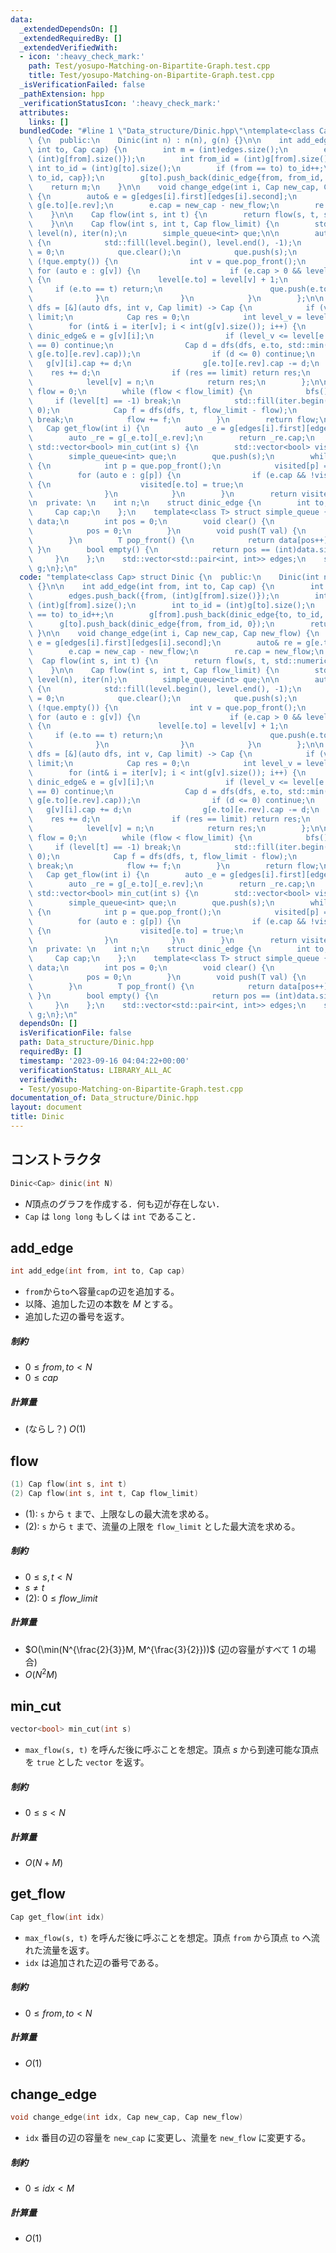```yaml
---
data:
  _extendedDependsOn: []
  _extendedRequiredBy: []
  _extendedVerifiedWith:
  - icon: ':heavy_check_mark:'
    path: Test/yosupo-Matching-on-Bipartite-Graph.test.cpp
    title: Test/yosupo-Matching-on-Bipartite-Graph.test.cpp
  _isVerificationFailed: false
  _pathExtension: hpp
  _verificationStatusIcon: ':heavy_check_mark:'
  attributes:
    links: []
  bundledCode: "#line 1 \"Data_structure/Dinic.hpp\"\ntemplate<class Cap> struct Dinic\
    \ {\n  public:\n    Dinic(int n) : n(n), g(n) {}\n\n    int add_edge(int from,\
    \ int to, Cap cap) {\n        int m = (int)edges.size();\n        edges.push_back({from,\
    \ (int)g[from].size()});\n        int from_id = (int)g[from].size();\n       \
    \ int to_id = (int)g[to].size();\n        if (from == to) to_id++;\n        g[from].push_back(dinic_edge{to,\
    \ to_id, cap});\n        g[to].push_back(dinic_edge{from, from_id, 0});\n    \
    \    return m;\n    }\n\n    void change_edge(int i, Cap new_cap, Cap new_flow)\
    \ {\n        auto& e = g[edges[i].first][edges[i].second];\n        auto& re =\
    \ g[e.to][e.rev];\n        e.cap = new_cap - new_flow;\n        re.cap = new_flow;\n\
    \    }\n\n    Cap flow(int s, int t) {\n        return flow(s, t, std::numeric_limits<Cap>::max());\n\
    \    }\n\n    Cap flow(int s, int t, Cap flow_limit) {\n        std::vector<int>\
    \ level(n), iter(n);\n        simple_queue<int> que;\n\n        auto bfs = [&]()\
    \ {\n            std::fill(level.begin(), level.end(), -1);\n            level[s]\
    \ = 0;\n            que.clear();\n            que.push(s);\n            while\
    \ (!que.empty()) {\n                int v = que.pop_front();\n               \
    \ for (auto e : g[v]) {\n                    if (e.cap > 0 && level[e.to] == -1)\
    \ {\n                        level[e.to] = level[v] + 1;\n                   \
    \     if (e.to == t) return;\n                        que.push(e.to);\n      \
    \              }\n                }\n            }\n        };\n\n        auto\
    \ dfs = [&](auto dfs, int v, Cap limit) -> Cap {\n            if (v == s) return\
    \ limit;\n            Cap res = 0;\n            int level_v = level[v];\n    \
    \        for (int& i = iter[v]; i < int(g[v].size()); i++) {\n               \
    \ dinic_edge& e = g[v][i];\n                if (level_v <= level[e.to] || g[e.to][e.rev].cap\
    \ == 0) continue;\n                Cap d = dfs(dfs, e.to, std::min(limit - res,\
    \ g[e.to][e.rev].cap));\n                if (d <= 0) continue;\n             \
    \   g[v][i].cap += d;\n                g[e.to][e.rev].cap -= d;\n            \
    \    res += d;\n                if (res == limit) return res;\n            }\n\
    \            level[v] = n;\n            return res;\n        };\n\n        Cap\
    \ flow = 0;\n        while (flow < flow_limit) {\n            bfs();\n       \
    \     if (level[t] == -1) break;\n            std::fill(iter.begin(), iter.end(),\
    \ 0);\n            Cap f = dfs(dfs, t, flow_limit - flow);\n            if (!f)\
    \ break;\n            flow += f;\n        }\n        return flow;\n    }\n\n \
    \   Cap get_flow(int i) {\n        auto _e = g[edges[i].first][edges[i].second];\n\
    \        auto _re = g[_e.to][_e.rev];\n        return _re.cap;\n    } \n\n   \
    \ std::vector<bool> min_cut(int s) {\n        std::vector<bool> visited(n);\n\
    \        simple_queue<int> que;\n        que.push(s);\n        while (!que.empty())\
    \ {\n            int p = que.pop_front();\n            visited[p] = true;\n  \
    \          for (auto e : g[p]) {\n                if (e.cap && !visited[e.to])\
    \ {\n                    visited[e.to] = true;\n                    que.push(e.to);\n\
    \                }\n            }\n        }\n        return visited;\n    }\n\
    \n  private: \n    int n;\n    struct dinic_edge {\n        int to, rev;\n   \
    \     Cap cap;\n    };\n    template<class T> struct simple_queue {\n        std::vector<T>\
    \ data;\n        int pos = 0;\n        void clear() {\n            data.clear();\n\
    \            pos = 0;\n        }\n        void push(T val) {\n            data.emplace_back(val);\n\
    \        }\n        T pop_front() {\n            return data[pos++];\n       \
    \ }\n        bool empty() {\n            return pos == (int)data.size();\n   \
    \     }\n    };\n    std::vector<std::pair<int, int>> edges;\n    std::vector<std::vector<dinic_edge>>\
    \ g;\n};\n"
  code: "template<class Cap> struct Dinic {\n  public:\n    Dinic(int n) : n(n), g(n)\
    \ {}\n\n    int add_edge(int from, int to, Cap cap) {\n        int m = (int)edges.size();\n\
    \        edges.push_back({from, (int)g[from].size()});\n        int from_id =\
    \ (int)g[from].size();\n        int to_id = (int)g[to].size();\n        if (from\
    \ == to) to_id++;\n        g[from].push_back(dinic_edge{to, to_id, cap});\n  \
    \      g[to].push_back(dinic_edge{from, from_id, 0});\n        return m;\n   \
    \ }\n\n    void change_edge(int i, Cap new_cap, Cap new_flow) {\n        auto&\
    \ e = g[edges[i].first][edges[i].second];\n        auto& re = g[e.to][e.rev];\n\
    \        e.cap = new_cap - new_flow;\n        re.cap = new_flow;\n    }\n\n  \
    \  Cap flow(int s, int t) {\n        return flow(s, t, std::numeric_limits<Cap>::max());\n\
    \    }\n\n    Cap flow(int s, int t, Cap flow_limit) {\n        std::vector<int>\
    \ level(n), iter(n);\n        simple_queue<int> que;\n\n        auto bfs = [&]()\
    \ {\n            std::fill(level.begin(), level.end(), -1);\n            level[s]\
    \ = 0;\n            que.clear();\n            que.push(s);\n            while\
    \ (!que.empty()) {\n                int v = que.pop_front();\n               \
    \ for (auto e : g[v]) {\n                    if (e.cap > 0 && level[e.to] == -1)\
    \ {\n                        level[e.to] = level[v] + 1;\n                   \
    \     if (e.to == t) return;\n                        que.push(e.to);\n      \
    \              }\n                }\n            }\n        };\n\n        auto\
    \ dfs = [&](auto dfs, int v, Cap limit) -> Cap {\n            if (v == s) return\
    \ limit;\n            Cap res = 0;\n            int level_v = level[v];\n    \
    \        for (int& i = iter[v]; i < int(g[v].size()); i++) {\n               \
    \ dinic_edge& e = g[v][i];\n                if (level_v <= level[e.to] || g[e.to][e.rev].cap\
    \ == 0) continue;\n                Cap d = dfs(dfs, e.to, std::min(limit - res,\
    \ g[e.to][e.rev].cap));\n                if (d <= 0) continue;\n             \
    \   g[v][i].cap += d;\n                g[e.to][e.rev].cap -= d;\n            \
    \    res += d;\n                if (res == limit) return res;\n            }\n\
    \            level[v] = n;\n            return res;\n        };\n\n        Cap\
    \ flow = 0;\n        while (flow < flow_limit) {\n            bfs();\n       \
    \     if (level[t] == -1) break;\n            std::fill(iter.begin(), iter.end(),\
    \ 0);\n            Cap f = dfs(dfs, t, flow_limit - flow);\n            if (!f)\
    \ break;\n            flow += f;\n        }\n        return flow;\n    }\n\n \
    \   Cap get_flow(int i) {\n        auto _e = g[edges[i].first][edges[i].second];\n\
    \        auto _re = g[_e.to][_e.rev];\n        return _re.cap;\n    } \n\n   \
    \ std::vector<bool> min_cut(int s) {\n        std::vector<bool> visited(n);\n\
    \        simple_queue<int> que;\n        que.push(s);\n        while (!que.empty())\
    \ {\n            int p = que.pop_front();\n            visited[p] = true;\n  \
    \          for (auto e : g[p]) {\n                if (e.cap && !visited[e.to])\
    \ {\n                    visited[e.to] = true;\n                    que.push(e.to);\n\
    \                }\n            }\n        }\n        return visited;\n    }\n\
    \n  private: \n    int n;\n    struct dinic_edge {\n        int to, rev;\n   \
    \     Cap cap;\n    };\n    template<class T> struct simple_queue {\n        std::vector<T>\
    \ data;\n        int pos = 0;\n        void clear() {\n            data.clear();\n\
    \            pos = 0;\n        }\n        void push(T val) {\n            data.emplace_back(val);\n\
    \        }\n        T pop_front() {\n            return data[pos++];\n       \
    \ }\n        bool empty() {\n            return pos == (int)data.size();\n   \
    \     }\n    };\n    std::vector<std::pair<int, int>> edges;\n    std::vector<std::vector<dinic_edge>>\
    \ g;\n};\n"
  dependsOn: []
  isVerificationFile: false
  path: Data_structure/Dinic.hpp
  requiredBy: []
  timestamp: '2023-09-16 04:04:22+00:00'
  verificationStatus: LIBRARY_ALL_AC
  verifiedWith:
  - Test/yosupo-Matching-on-Bipartite-Graph.test.cpp
documentation_of: Data_structure/Dinic.hpp
layout: document
title: Dinic
---
```


## コンストラクタ

```cpp
Dinic<Cap> dinic(int N)
```

- $N$頂点のグラフを作成する．何も辺が存在しない．
- `Cap` は `long long` もしくは `int` であること．


## add_edge

```cpp
int add_edge(int from, int to, Cap cap)
```

- `from`から`to`へ容量`cap`の辺を追加する。
- 以降、追加した辺の本数を $M$ とする。
- 追加した辺の番号を返す。

##### 制約

- $0 \leq from, to < N$
- $0 \leq cap$

##### 計算量

- (ならし？) $O(1)$


## flow

```cpp
(1) Cap flow(int s, int t)
(2) Cap flow(int s, int t, Cap flow_limit)
```

- (1): `s` から `t` まで、上限なしの最大流を求める。
- (2): `s` から `t` まで、流量の上限を `flow_limit` とした最大流を求める。

##### 制約

- $0 \leq s, t < N$
- $s \neq t$
- (2): $0 \leq flow\_limit$

##### 計算量

- $O(\min(N^{\frac{2}{3}}M, M^{\frac{3}{2}}))$ (辺の容量がすべて $1$ の場合)
- $O(N^2M)$


## min_cut

```cpp
vector<bool> min_cut(int s)
```

- `max_flow(s, t)` を呼んだ後に呼ぶことを想定。頂点 $s$ から到達可能な頂点を `true` とした `vector` を返す。

##### 制約

- $0 \leq s < N$

##### 計算量

- $O(N + M)$


## get_flow

```cpp
Cap get_flow(int idx)
```

- `max_flow(s, t)` を呼んだ後に呼ぶことを想定。頂点 `from` から頂点 `to` へ流れた流量を返す。
- `idx` は追加された辺の番号である。

##### 制約

- $0 \leq from, to < N$

##### 計算量

- $O(1)$

## change_edge

```cpp
void change_edge(int idx, Cap new_cap, Cap new_flow)
```

- `idx` 番目の辺の容量を `new_cap` に変更し、流量を `new_flow` に変更する。

##### 制約

- $0 \leq idx < M$

##### 計算量

- $O(1)$
